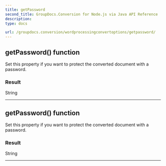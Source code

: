 ```yaml
---
title: getPassword
second_title: GroupDocs.Conversion for Node.js via Java API Reference
description: 
type: docs

url: /groupdocs.conversion/wordprocessingconvertoptions/getpassword/
---
```


## getPassword()  function

 Set this property if you want to protect the converted document with a password.
 

### Result
String


---


## getPassword()  function

 Set this property if you want to protect the converted document with a password.
 

### Result
String


---


